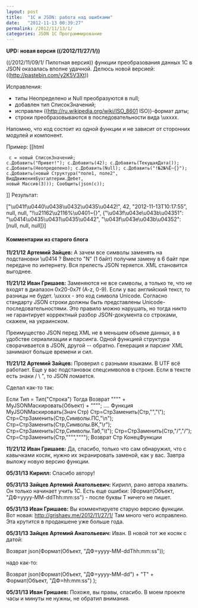 ```yaml
---
layout: post
title:  "1С и JSON: работа над ошибками"
date:   "2012-11-13 00:39:27"
permalink: /2012/11/13/1/
categories: JSON 1С Программирование
---
```

**UPD: новая версия ((/2012/11/27/1/))**

((/2012/11/09/1/ Пилотная версия)) функции преобразования данных 1С в JSON оказалась вполне удачной.
Делюсь новой версией: ((http://pastebin.com/y2K5V3Xt))

Исправления:
- типы Неопределено и Null преобразуются в null;
- добавлен тип СписокЗначений;
- исправлен ((http://ru.wikipedia.org/wiki/ISO_8601 ISO))-формат даты;
- строки преобразовываются в последовательности вида \uxxxx.

Напомню, что код состоит из одной функции и не зависит от сторонних модулей и компонент.

Пример:
[[html <pre><code class="1c">
с = новый СписокЗначений;
с.Добавить("Привет!");
с.Добавить(42);
с.Добавить(ТекущаяДата());
с.Добавить(Неопределено);
с.Добавить(Null);
с.Добавить("!№2№%Ё~{}");
с.Добавить(новый Структура("поле1, поле2", ВидДвиженияБухгалтерии.Дебет, новый Массив(3)));
Сообщить(json(с));
</code></pre>]]
Результат:

["\u041f\u0440\u0438\u0432\u0435\u0442!", 42, "2012-11-13T10:17:55", null, null, "!\u21162\u2116%\u0401~{}", {"\u043f\u043e\u043b\u04351": "\u0414\u0435\u0431\u0435\u0442", "\u043f\u043e\u043b\u04352": [null, null, null]}]



#### Комментарии из старого блога


**11/21/12 Артемий Зайцев:** А зачем все символы заменять на подстановки \u0414 ? Вместо "N" (1 байт) получим замену в 6 байт при передаче по интернету. Вся прелесть JSON теряется. XML становится выгоднее.


**11/21/12 Иван Гришаев:** Заменяются не все символы, а только те, что не входят в диапазон 0x20-0x7f (A-z, 0-9). Если у вас английский текст, то разницы не будет.
\uxxxx - это код символа Unicode. Согласно стандарту JSON строки должны быть представлены Unicode-последовательностями. Это правило можно нарушать, но тогда никто не гарантирует корректный разбор JSON-документа со строками, скажем, на украинском.

Преимущество JSON перед XML не в меньшем объеме данных, а в удобстве сериализации и парсинга. Одной функцией структура сворачивается в JSON, другой -- обратно. Генерация и парсинг XML занимают больше времени и сил.




**11/21/12 Артемий Зайцев:** Проверил с разными языками. В UTF всё работает. Еще у вас подстановок спецсимволов в строке. Если в тексте есть знаки / \  ", то JSON ломается.

Сделал как-то так:

Если Тип = Тип("Строка") Тогда
	Возврат """" + MyJSONМаскировать(Объект) + """";
....
Функция MyJSONМаскировать(Знач Стр)
	Стр=СтрЗаменить(Стр,"\","\\");
	Стр=СтрЗаменить(Стр,Символы.ПС,"\n");
	Стр=СтрЗаменить(Стр,Символы.ВК,"\r");	
	Стр=СтрЗаменить(Стр,Символы.Таб,"\t");
	Стр=СтрЗаменить(Стр,"/","\/");
	Стр=СтрЗаменить(Стр,"""","\""");
	Возврат Стр
КонецФункции


**11/21/12 Иван Гришаев:** Да, спасибо, только что сам обнаружил, что с кавычками косяк, нужно их экранировать заменой, как у вас. Завтра выложу новую версию функции.




**05/31/13 Кирилл:** Спасибо автору!





**05/31/13 Зайцев Артемий Анатольевич:** Кирилл, рано автора хвалить. Он только начинает учить 1С. Есть еще ошибки:
(Формат(Объект, "ДФ=yyyy-MM-ddThh:mm:ss") - после буквы T ничего не пишет.


**05/31/13 Иван Гришаев:** Вы комментируете старую версию функции.
Вот новая: http://grishaev.me/2012/11/27/1/
Там много чего исправлено. Эта крутится в продакшене уже больше года.




**05/31/13 Зайцев Артемий Анатольевич:** Иван. В новой тот же косяк с датой:

Возврат json(Формат(Объект, "ДФ=yyyy-MM-ddThh:mm:ss"));

надо как-то:

Возврат json(Формат(Объект, "ДФ=yyyy-MM-dd") + "T" + Формат(Объект, "ДФ=hh:mm:ss") );


**05/31/13 Иван Гришаев:** Похоже, вы правы, спасибо.
В моем проекте часы и минуты не нужны, не обратил внимания.



